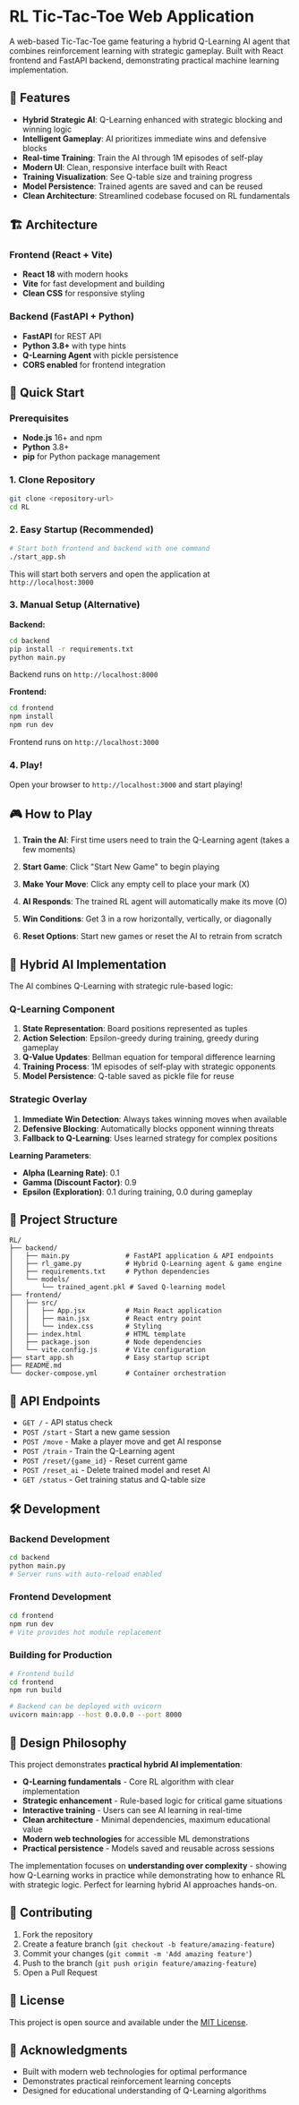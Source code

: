 # RL Tic-Tac-Toe Web Application

A web-based Tic-Tac-Toe game featuring a hybrid Q-Learning AI agent that combines reinforcement learning with strategic gameplay. Built with React frontend and FastAPI backend, demonstrating practical machine learning implementation.

## 🎯 Features

- **Hybrid Strategic AI**: Q-Learning enhanced with strategic blocking and winning logic
- **Intelligent Gameplay**: AI prioritizes immediate wins and defensive blocks
- **Real-time Training**: Train the AI through 1M episodes of self-play
- **Modern UI**: Clean, responsive interface built with React
- **Training Visualization**: See Q-table size and training progress
- **Model Persistence**: Trained agents are saved and can be reused
- **Clean Architecture**: Streamlined codebase focused on RL fundamentals

## 🏗️ Architecture

### Frontend (React + Vite)
- **React 18** with modern hooks
- **Vite** for fast development and building
- **Clean CSS** for responsive styling

### Backend (FastAPI + Python)
- **FastAPI** for REST API
- **Python 3.8+** with type hints
- **Q-Learning Agent** with pickle persistence
- **CORS enabled** for frontend integration

## 🚀 Quick Start

### Prerequisites
- **Node.js** 16+ and npm
- **Python** 3.8+
- **pip** for Python package management

### 1. Clone Repository
```bash
git clone <repository-url>
cd RL
```

### 2. Easy Startup (Recommended)
```bash
# Start both frontend and backend with one command
./start_app.sh
```
This will start both servers and open the application at `http://localhost:3000`

### 3. Manual Setup (Alternative)

**Backend:**
```bash
cd backend
pip install -r requirements.txt
python main.py
```
Backend runs on `http://localhost:8000`

**Frontend:**
```bash
cd frontend
npm install
npm run dev
```
Frontend runs on `http://localhost:3000`

### 4. Play!
Open your browser to `http://localhost:3000` and start playing!

## 🎮 How to Play

1. **Train the AI**: First time users need to train the Q-Learning agent (takes a few moments)

2. **Start Game**: Click "Start New Game" to begin playing

3. **Make Your Move**: Click any empty cell to place your mark (X)

4. **AI Responds**: The trained RL agent will automatically make its move (O)

5. **Win Conditions**: Get 3 in a row horizontally, vertically, or diagonally

6. **Reset Options**: Start new games or reset the AI to retrain from scratch

## 🧠 Hybrid AI Implementation

The AI combines Q-Learning with strategic rule-based logic:

### Q-Learning Component
1. **State Representation**: Board positions represented as tuples
2. **Action Selection**: Epsilon-greedy during training, greedy during gameplay
3. **Q-Value Updates**: Bellman equation for temporal difference learning
4. **Training Process**: 1M episodes of self-play with strategic opponents
5. **Model Persistence**: Q-table saved as pickle file for reuse

### Strategic Overlay
1. **Immediate Win Detection**: Always takes winning moves when available
2. **Defensive Blocking**: Automatically blocks opponent winning threats
3. **Fallback to Q-Learning**: Uses learned strategy for complex positions

**Learning Parameters**:
- **Alpha (Learning Rate)**: 0.1
- **Gamma (Discount Factor)**: 0.9  
- **Epsilon (Exploration)**: 0.1 during training, 0.0 during gameplay

## 📁 Project Structure

```
RL/
├── backend/
│   ├── main.py              # FastAPI application & API endpoints
│   ├── rl_game.py           # Hybrid Q-Learning agent & game engine
│   ├── requirements.txt     # Python dependencies
│   └── models/
│       └── trained_agent.pkl # Saved Q-learning model
├── frontend/
│   ├── src/
│   │   ├── App.jsx          # Main React application
│   │   ├── main.jsx         # React entry point
│   │   └── index.css        # Styling
│   ├── index.html           # HTML template
│   ├── package.json         # Node dependencies
│   └── vite.config.js       # Vite configuration
├── start_app.sh             # Easy startup script
├── README.md
└── docker-compose.yml       # Container orchestration
```

## 🔧 API Endpoints

- `GET /` - API status check
- `POST /start` - Start a new game session
- `POST /move` - Make a player move and get AI response
- `POST /train` - Train the Q-Learning agent
- `POST /reset/{game_id}` - Reset current game
- `POST /reset_ai` - Delete trained model and reset AI
- `GET /status` - Get training status and Q-table size

## 🛠️ Development

### Backend Development
```bash
cd backend
python main.py
# Server runs with auto-reload enabled
```

### Frontend Development  
```bash
cd frontend
npm run dev
# Vite provides hot module replacement
```

### Building for Production
```bash
# Frontend build
cd frontend
npm run build

# Backend can be deployed with uvicorn
uvicorn main:app --host 0.0.0.0 --port 8000
```

## 🎯 Design Philosophy

This project demonstrates **practical hybrid AI implementation**:

- **Q-Learning fundamentals** - Core RL algorithm with clear implementation
- **Strategic enhancement** - Rule-based logic for critical game situations
- **Interactive training** - Users can see AI learning in real-time
- **Clean architecture** - Minimal dependencies, maximum educational value
- **Modern web technologies** for accessible ML demonstrations
- **Practical persistence** - Models saved and reusable across sessions

The implementation focuses on **understanding over complexity** - showing how Q-Learning works in practice while demonstrating how to enhance RL with strategic logic. Perfect for learning hybrid AI approaches hands-on.

## 🤝 Contributing

1. Fork the repository
2. Create a feature branch (`git checkout -b feature/amazing-feature`)
3. Commit your changes (`git commit -m 'Add amazing feature'`)
4. Push to the branch (`git push origin feature/amazing-feature`)
5. Open a Pull Request

## 📝 License

This project is open source and available under the [MIT License](LICENSE).

## 🎉 Acknowledgments

- Built with modern web technologies for optimal performance
- Demonstrates practical reinforcement learning concepts
- Designed for educational understanding of Q-Learning algorithms
